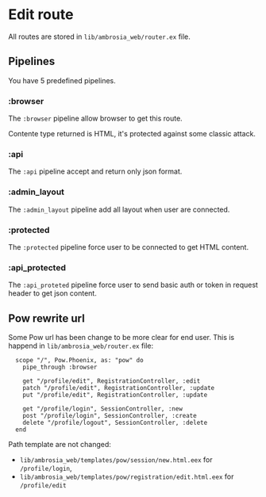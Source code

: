 # Edit route

All routes are stored in `lib/ambrosia_web/router.ex` file.

## Pipelines

You have 5 predefined pipelines.

### :browser

The `:browser` pipeline allow browser to get this route.

Contente type returned is HTML, it's protected against some classic attack.

### :api

The `:api` pipeline accept and return only json format.

### :admin_layout

The `:admin_layout` pipeline add all layout when user are connected.

### :protected

The `:protected` pipeline force user to be connected to get HTML content.

### :api_protected

The `:api_proteted` pipeline force user to send basic auth or token in request header to get json content.

## Pow rewrite url

Some Pow url has been change to be more clear for end user. This is happend in `lib/ambrosia_web/router.ex` file:
```
  scope "/", Pow.Phoenix, as: "pow" do
    pipe_through :browser

    get "/profile/edit", RegistrationController, :edit
    patch "/profile/edit", RegistrationController, :update
    put "/profile/edit", RegistrationController, :update

    get "/profile/login", SessionController, :new
    post "/profile/login", SessionController, :create
    delete "/profile/logout", SessionController, :delete
  end
```

Path template are not changed:
 - `lib/ambrosia_web/templates/pow/session/new.html.eex` for `/profile/login`,
 - `lib/ambrosia_web/templates/pow/registration/edit.html.eex` for `/profile/edit`
